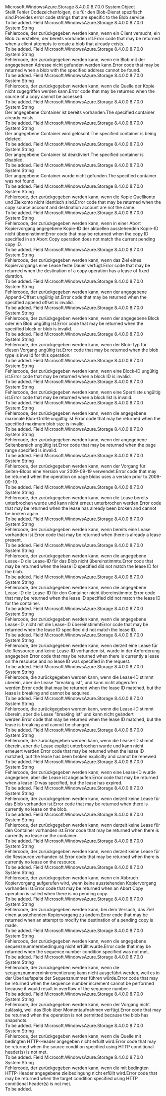 <Type Name="BlobErrorCodeStrings" FullName="Microsoft.WindowsAzure.Storage.Blob.Protocol.BlobErrorCodeStrings">
  <TypeSignature Language="C#" Value="public static class BlobErrorCodeStrings" />
  <TypeSignature Language="ILAsm" Value=".class public auto ansi abstract sealed beforefieldinit BlobErrorCodeStrings extends System.Object" />
  <TypeSignature Language="DocId" Value="T:Microsoft.WindowsAzure.Storage.Blob.Protocol.BlobErrorCodeStrings" />
  <TypeSignature Language="VB.NET" Value="Public Class BlobErrorCodeStrings" />
  <TypeSignature Language="F#" Value="type BlobErrorCodeStrings = class" />
  <AssemblyInfo>
    <AssemblyName>Microsoft.WindowsAzure.Storage</AssemblyName>
    <AssemblyVersion>8.4.0.0</AssemblyVersion>
    <AssemblyVersion>8.7.0.0</AssemblyVersion>
  </AssemblyInfo>
  <Base>
    <BaseTypeName>System.Object</BaseTypeName>
  </Base>
  <Interfaces />
  <Docs>
    <summary>
            <span data-ttu-id="778c6-101">Stellt Fehler Codezeichenfolgen, die für den Blob-Dienst spezifisch sind.</span><span class="sxs-lookup"><span data-stu-id="778c6-101">Provides error code strings that are specific to the Blob service.</span></span>
            </summary>
    <remarks>To be added.</remarks>
  </Docs>
  <Members>
    <Member MemberName="BlobAlreadyExists">
      <MemberSignature Language="C#" Value="public static readonly string BlobAlreadyExists;" />
      <MemberSignature Language="ILAsm" Value=".field public static initonly string BlobAlreadyExists" />
      <MemberSignature Language="DocId" Value="F:Microsoft.WindowsAzure.Storage.Blob.Protocol.BlobErrorCodeStrings.BlobAlreadyExists" />
      <MemberSignature Language="VB.NET" Value="Public Shared ReadOnly BlobAlreadyExists As String " />
      <MemberSignature Language="F#" Value=" staticval mutable BlobAlreadyExists : string" Usage="Microsoft.WindowsAzure.Storage.Blob.Protocol.BlobErrorCodeStrings.BlobAlreadyExists" />
      <MemberType>Field</MemberType>
      <AssemblyInfo>
        <AssemblyName>Microsoft.WindowsAzure.Storage</AssemblyName>
        <AssemblyVersion>8.4.0.0</AssemblyVersion>
        <AssemblyVersion>8.7.0.0</AssemblyVersion>
      </AssemblyInfo>
      <ReturnValue>
        <ReturnType>System.String</ReturnType>
      </ReturnValue>
      <Docs>
        <summary>
            <span data-ttu-id="778c6-102">Fehlercode, der zurückgegeben werden kann, wenn ein Client versucht, ein Blob zu erstellen, der bereits vorhanden ist.</span><span class="sxs-lookup"><span data-stu-id="778c6-102">Error code that may be returned when a client attempts to create a blob that already exists.</span></span>
            </summary>
        <remarks>To be added.</remarks>
      </Docs>
    </Member>
    <Member MemberName="BlobNotFound">
      <MemberSignature Language="C#" Value="public static readonly string BlobNotFound;" />
      <MemberSignature Language="ILAsm" Value=".field public static initonly string BlobNotFound" />
      <MemberSignature Language="DocId" Value="F:Microsoft.WindowsAzure.Storage.Blob.Protocol.BlobErrorCodeStrings.BlobNotFound" />
      <MemberSignature Language="VB.NET" Value="Public Shared ReadOnly BlobNotFound As String " />
      <MemberSignature Language="F#" Value=" staticval mutable BlobNotFound : string" Usage="Microsoft.WindowsAzure.Storage.Blob.Protocol.BlobErrorCodeStrings.BlobNotFound" />
      <MemberType>Field</MemberType>
      <AssemblyInfo>
        <AssemblyName>Microsoft.WindowsAzure.Storage</AssemblyName>
        <AssemblyVersion>8.4.0.0</AssemblyVersion>
        <AssemblyVersion>8.7.0.0</AssemblyVersion>
      </AssemblyInfo>
      <ReturnValue>
        <ReturnType>System.String</ReturnType>
      </ReturnValue>
      <Docs>
        <summary>
            <span data-ttu-id="778c6-103">Fehlercode, der zurückgegeben werden kann, wenn ein Blob mit der angegebenen Adresse nicht gefunden werden kann.</span><span class="sxs-lookup"><span data-stu-id="778c6-103">Error code that may be returned when a blob with the specified address cannot be found.</span></span>
            </summary>
        <remarks>To be added.</remarks>
      </Docs>
    </Member>
    <Member MemberName="CannotVerifyCopySource">
      <MemberSignature Language="C#" Value="public static readonly string CannotVerifyCopySource;" />
      <MemberSignature Language="ILAsm" Value=".field public static initonly string CannotVerifyCopySource" />
      <MemberSignature Language="DocId" Value="F:Microsoft.WindowsAzure.Storage.Blob.Protocol.BlobErrorCodeStrings.CannotVerifyCopySource" />
      <MemberSignature Language="VB.NET" Value="Public Shared ReadOnly CannotVerifyCopySource As String " />
      <MemberSignature Language="F#" Value=" staticval mutable CannotVerifyCopySource : string" Usage="Microsoft.WindowsAzure.Storage.Blob.Protocol.BlobErrorCodeStrings.CannotVerifyCopySource" />
      <MemberType>Field</MemberType>
      <AssemblyInfo>
        <AssemblyName>Microsoft.WindowsAzure.Storage</AssemblyName>
        <AssemblyVersion>8.4.0.0</AssemblyVersion>
        <AssemblyVersion>8.7.0.0</AssemblyVersion>
      </AssemblyInfo>
      <ReturnValue>
        <ReturnType>System.String</ReturnType>
      </ReturnValue>
      <Docs>
        <summary>
            <span data-ttu-id="778c6-104">Fehlercode, der zurückgegeben werden kann, wenn die Quelle der Kopie nicht zugegriffen werden kann.</span><span class="sxs-lookup"><span data-stu-id="778c6-104">Error code that may be returned when the source of a copy cannot be accessed.</span></span>
            </summary>
        <remarks>To be added.</remarks>
      </Docs>
    </Member>
    <Member MemberName="ContainerAlreadyExists">
      <MemberSignature Language="C#" Value="public static readonly string ContainerAlreadyExists;" />
      <MemberSignature Language="ILAsm" Value=".field public static initonly string ContainerAlreadyExists" />
      <MemberSignature Language="DocId" Value="F:Microsoft.WindowsAzure.Storage.Blob.Protocol.BlobErrorCodeStrings.ContainerAlreadyExists" />
      <MemberSignature Language="VB.NET" Value="Public Shared ReadOnly ContainerAlreadyExists As String " />
      <MemberSignature Language="F#" Value=" staticval mutable ContainerAlreadyExists : string" Usage="Microsoft.WindowsAzure.Storage.Blob.Protocol.BlobErrorCodeStrings.ContainerAlreadyExists" />
      <MemberType>Field</MemberType>
      <AssemblyInfo>
        <AssemblyName>Microsoft.WindowsAzure.Storage</AssemblyName>
        <AssemblyVersion>8.4.0.0</AssemblyVersion>
        <AssemblyVersion>8.7.0.0</AssemblyVersion>
      </AssemblyInfo>
      <ReturnValue>
        <ReturnType>System.String</ReturnType>
      </ReturnValue>
      <Docs>
        <summary>
            <span data-ttu-id="778c6-105">Der angegebene Container ist bereits vorhanden.</span><span class="sxs-lookup"><span data-stu-id="778c6-105">The specified container already exists.</span></span>
            </summary>
        <remarks>To be added.</remarks>
      </Docs>
    </Member>
    <Member MemberName="ContainerBeingDeleted">
      <MemberSignature Language="C#" Value="public static readonly string ContainerBeingDeleted;" />
      <MemberSignature Language="ILAsm" Value=".field public static initonly string ContainerBeingDeleted" />
      <MemberSignature Language="DocId" Value="F:Microsoft.WindowsAzure.Storage.Blob.Protocol.BlobErrorCodeStrings.ContainerBeingDeleted" />
      <MemberSignature Language="VB.NET" Value="Public Shared ReadOnly ContainerBeingDeleted As String " />
      <MemberSignature Language="F#" Value=" staticval mutable ContainerBeingDeleted : string" Usage="Microsoft.WindowsAzure.Storage.Blob.Protocol.BlobErrorCodeStrings.ContainerBeingDeleted" />
      <MemberType>Field</MemberType>
      <AssemblyInfo>
        <AssemblyName>Microsoft.WindowsAzure.Storage</AssemblyName>
        <AssemblyVersion>8.4.0.0</AssemblyVersion>
        <AssemblyVersion>8.7.0.0</AssemblyVersion>
      </AssemblyInfo>
      <ReturnValue>
        <ReturnType>System.String</ReturnType>
      </ReturnValue>
      <Docs>
        <summary>
            <span data-ttu-id="778c6-106">Der angegebene Container wird gelöscht.</span><span class="sxs-lookup"><span data-stu-id="778c6-106">The specified container is being deleted.</span></span>
            </summary>
        <remarks>To be added.</remarks>
      </Docs>
    </Member>
    <Member MemberName="ContainerDisabled">
      <MemberSignature Language="C#" Value="public static readonly string ContainerDisabled;" />
      <MemberSignature Language="ILAsm" Value=".field public static initonly string ContainerDisabled" />
      <MemberSignature Language="DocId" Value="F:Microsoft.WindowsAzure.Storage.Blob.Protocol.BlobErrorCodeStrings.ContainerDisabled" />
      <MemberSignature Language="VB.NET" Value="Public Shared ReadOnly ContainerDisabled As String " />
      <MemberSignature Language="F#" Value=" staticval mutable ContainerDisabled : string" Usage="Microsoft.WindowsAzure.Storage.Blob.Protocol.BlobErrorCodeStrings.ContainerDisabled" />
      <MemberType>Field</MemberType>
      <AssemblyInfo>
        <AssemblyName>Microsoft.WindowsAzure.Storage</AssemblyName>
        <AssemblyVersion>8.4.0.0</AssemblyVersion>
        <AssemblyVersion>8.7.0.0</AssemblyVersion>
      </AssemblyInfo>
      <ReturnValue>
        <ReturnType>System.String</ReturnType>
      </ReturnValue>
      <Docs>
        <summary>
            <span data-ttu-id="778c6-107">Der angegebene Container ist deaktiviert.</span><span class="sxs-lookup"><span data-stu-id="778c6-107">The specified container is disabled.</span></span>
            </summary>
        <remarks>To be added.</remarks>
      </Docs>
    </Member>
    <Member MemberName="ContainerNotFound">
      <MemberSignature Language="C#" Value="public static readonly string ContainerNotFound;" />
      <MemberSignature Language="ILAsm" Value=".field public static initonly string ContainerNotFound" />
      <MemberSignature Language="DocId" Value="F:Microsoft.WindowsAzure.Storage.Blob.Protocol.BlobErrorCodeStrings.ContainerNotFound" />
      <MemberSignature Language="VB.NET" Value="Public Shared ReadOnly ContainerNotFound As String " />
      <MemberSignature Language="F#" Value=" staticval mutable ContainerNotFound : string" Usage="Microsoft.WindowsAzure.Storage.Blob.Protocol.BlobErrorCodeStrings.ContainerNotFound" />
      <MemberType>Field</MemberType>
      <AssemblyInfo>
        <AssemblyName>Microsoft.WindowsAzure.Storage</AssemblyName>
        <AssemblyVersion>8.4.0.0</AssemblyVersion>
        <AssemblyVersion>8.7.0.0</AssemblyVersion>
      </AssemblyInfo>
      <ReturnValue>
        <ReturnType>System.String</ReturnType>
      </ReturnValue>
      <Docs>
        <summary>
            <span data-ttu-id="778c6-108">Der angegebene Container wurde nicht gefunden.</span><span class="sxs-lookup"><span data-stu-id="778c6-108">The specified container was not found.</span></span>
            </summary>
        <remarks>To be added.</remarks>
      </Docs>
    </Member>
    <Member MemberName="CopyAcrossAccountsNotSupported">
      <MemberSignature Language="C#" Value="public static readonly string CopyAcrossAccountsNotSupported;" />
      <MemberSignature Language="ILAsm" Value=".field public static initonly string CopyAcrossAccountsNotSupported" />
      <MemberSignature Language="DocId" Value="F:Microsoft.WindowsAzure.Storage.Blob.Protocol.BlobErrorCodeStrings.CopyAcrossAccountsNotSupported" />
      <MemberSignature Language="VB.NET" Value="Public Shared ReadOnly CopyAcrossAccountsNotSupported As String " />
      <MemberSignature Language="F#" Value=" staticval mutable CopyAcrossAccountsNotSupported : string" Usage="Microsoft.WindowsAzure.Storage.Blob.Protocol.BlobErrorCodeStrings.CopyAcrossAccountsNotSupported" />
      <MemberType>Field</MemberType>
      <AssemblyInfo>
        <AssemblyName>Microsoft.WindowsAzure.Storage</AssemblyName>
        <AssemblyVersion>8.4.0.0</AssemblyVersion>
        <AssemblyVersion>8.7.0.0</AssemblyVersion>
      </AssemblyInfo>
      <ReturnValue>
        <ReturnType>System.String</ReturnType>
      </ReturnValue>
      <Docs>
        <summary>
            <span data-ttu-id="778c6-109">Fehlercode, der zurückgegeben werden kann, wenn die Kopie Quellkonto und Zielkonto nicht identisch sind.</span><span class="sxs-lookup"><span data-stu-id="778c6-109">Error code that may be returned when the copy source account and destination account are not the same.</span></span>
            </summary>
        <remarks>To be added.</remarks>
      </Docs>
    </Member>
    <Member MemberName="CopyIdMismatch">
      <MemberSignature Language="C#" Value="public static readonly string CopyIdMismatch;" />
      <MemberSignature Language="ILAsm" Value=".field public static initonly string CopyIdMismatch" />
      <MemberSignature Language="DocId" Value="F:Microsoft.WindowsAzure.Storage.Blob.Protocol.BlobErrorCodeStrings.CopyIdMismatch" />
      <MemberSignature Language="VB.NET" Value="Public Shared ReadOnly CopyIdMismatch As String " />
      <MemberSignature Language="F#" Value=" staticval mutable CopyIdMismatch : string" Usage="Microsoft.WindowsAzure.Storage.Blob.Protocol.BlobErrorCodeStrings.CopyIdMismatch" />
      <MemberType>Field</MemberType>
      <AssemblyInfo>
        <AssemblyName>Microsoft.WindowsAzure.Storage</AssemblyName>
        <AssemblyVersion>8.4.0.0</AssemblyVersion>
        <AssemblyVersion>8.7.0.0</AssemblyVersion>
      </AssemblyInfo>
      <ReturnValue>
        <ReturnType>System.String</ReturnType>
      </ReturnValue>
      <Docs>
        <summary>
            <span data-ttu-id="778c6-110">Fehlercode, der zurückgegeben werden kann, wenn in einer Abort Kopiervorgang angegebene Kopie-ID der aktuellen ausstehenden Kopie-ID nicht übereinstimmt</span><span class="sxs-lookup"><span data-stu-id="778c6-110">Error code that may be returned when the copy ID specified in an Abort Copy operation does not match the current pending copy ID.</span></span>
            </summary>
        <remarks>To be added.</remarks>
      </Docs>
    </Member>
    <Member MemberName="InfiniteLeaseDurationRequired">
      <MemberSignature Language="C#" Value="public static readonly string InfiniteLeaseDurationRequired;" />
      <MemberSignature Language="ILAsm" Value=".field public static initonly string InfiniteLeaseDurationRequired" />
      <MemberSignature Language="DocId" Value="F:Microsoft.WindowsAzure.Storage.Blob.Protocol.BlobErrorCodeStrings.InfiniteLeaseDurationRequired" />
      <MemberSignature Language="VB.NET" Value="Public Shared ReadOnly InfiniteLeaseDurationRequired As String " />
      <MemberSignature Language="F#" Value=" staticval mutable InfiniteLeaseDurationRequired : string" Usage="Microsoft.WindowsAzure.Storage.Blob.Protocol.BlobErrorCodeStrings.InfiniteLeaseDurationRequired" />
      <MemberType>Field</MemberType>
      <AssemblyInfo>
        <AssemblyName>Microsoft.WindowsAzure.Storage</AssemblyName>
        <AssemblyVersion>8.4.0.0</AssemblyVersion>
        <AssemblyVersion>8.7.0.0</AssemblyVersion>
      </AssemblyInfo>
      <ReturnValue>
        <ReturnType>System.String</ReturnType>
      </ReturnValue>
      <Docs>
        <summary>
            <span data-ttu-id="778c6-111">Fehlercode, der zurückgegeben werden kann, wenn das Ziel eines Kopiervorgangs eine Lease feste Dauer verfügt.</span><span class="sxs-lookup"><span data-stu-id="778c6-111">Error code that may be returned when the destination of a copy operation has a lease of fixed duration.</span></span>
            </summary>
        <remarks>To be added.</remarks>
      </Docs>
    </Member>
    <Member MemberName="InvalidAppendCondition">
      <MemberSignature Language="C#" Value="public static readonly string InvalidAppendCondition;" />
      <MemberSignature Language="ILAsm" Value=".field public static initonly string InvalidAppendCondition" />
      <MemberSignature Language="DocId" Value="F:Microsoft.WindowsAzure.Storage.Blob.Protocol.BlobErrorCodeStrings.InvalidAppendCondition" />
      <MemberSignature Language="VB.NET" Value="Public Shared ReadOnly InvalidAppendCondition As String " />
      <MemberSignature Language="F#" Value=" staticval mutable InvalidAppendCondition : string" Usage="Microsoft.WindowsAzure.Storage.Blob.Protocol.BlobErrorCodeStrings.InvalidAppendCondition" />
      <MemberType>Field</MemberType>
      <AssemblyInfo>
        <AssemblyName>Microsoft.WindowsAzure.Storage</AssemblyName>
        <AssemblyVersion>8.4.0.0</AssemblyVersion>
        <AssemblyVersion>8.7.0.0</AssemblyVersion>
      </AssemblyInfo>
      <ReturnValue>
        <ReturnType>System.String</ReturnType>
      </ReturnValue>
      <Docs>
        <summary>
            <span data-ttu-id="778c6-112">Fehlercode, der zurückgegeben werden kann, wenn der angegebene Append-Offset ungültig ist.</span><span class="sxs-lookup"><span data-stu-id="778c6-112">Error code that may be returned when the specified append offset is invalid.</span></span>
            </summary>
        <remarks>To be added.</remarks>
      </Docs>
    </Member>
    <Member MemberName="InvalidBlobOrBlock">
      <MemberSignature Language="C#" Value="public static readonly string InvalidBlobOrBlock;" />
      <MemberSignature Language="ILAsm" Value=".field public static initonly string InvalidBlobOrBlock" />
      <MemberSignature Language="DocId" Value="F:Microsoft.WindowsAzure.Storage.Blob.Protocol.BlobErrorCodeStrings.InvalidBlobOrBlock" />
      <MemberSignature Language="VB.NET" Value="Public Shared ReadOnly InvalidBlobOrBlock As String " />
      <MemberSignature Language="F#" Value=" staticval mutable InvalidBlobOrBlock : string" Usage="Microsoft.WindowsAzure.Storage.Blob.Protocol.BlobErrorCodeStrings.InvalidBlobOrBlock" />
      <MemberType>Field</MemberType>
      <AssemblyInfo>
        <AssemblyName>Microsoft.WindowsAzure.Storage</AssemblyName>
        <AssemblyVersion>8.4.0.0</AssemblyVersion>
        <AssemblyVersion>8.7.0.0</AssemblyVersion>
      </AssemblyInfo>
      <ReturnValue>
        <ReturnType>System.String</ReturnType>
      </ReturnValue>
      <Docs>
        <summary>
            <span data-ttu-id="778c6-113">Fehlercode, der zurückgegeben werden kann, wenn der angegebene Block oder ein Blob ungültig ist.</span><span class="sxs-lookup"><span data-stu-id="778c6-113">Error code that may be returned when the specified block or blob is invalid.</span></span>
            </summary>
        <remarks>To be added.</remarks>
      </Docs>
    </Member>
    <Member MemberName="InvalidBlobType">
      <MemberSignature Language="C#" Value="public static readonly string InvalidBlobType;" />
      <MemberSignature Language="ILAsm" Value=".field public static initonly string InvalidBlobType" />
      <MemberSignature Language="DocId" Value="F:Microsoft.WindowsAzure.Storage.Blob.Protocol.BlobErrorCodeStrings.InvalidBlobType" />
      <MemberSignature Language="VB.NET" Value="Public Shared ReadOnly InvalidBlobType As String " />
      <MemberSignature Language="F#" Value=" staticval mutable InvalidBlobType : string" Usage="Microsoft.WindowsAzure.Storage.Blob.Protocol.BlobErrorCodeStrings.InvalidBlobType" />
      <MemberType>Field</MemberType>
      <AssemblyInfo>
        <AssemblyName>Microsoft.WindowsAzure.Storage</AssemblyName>
        <AssemblyVersion>8.4.0.0</AssemblyVersion>
        <AssemblyVersion>8.7.0.0</AssemblyVersion>
      </AssemblyInfo>
      <ReturnValue>
        <ReturnType>System.String</ReturnType>
      </ReturnValue>
      <Docs>
        <summary>
            <span data-ttu-id="778c6-114">Fehlercode, der zurückgegeben werden kann, wenn der Blob-Typ für diesen Vorgang ungültig ist.</span><span class="sxs-lookup"><span data-stu-id="778c6-114">Error code that may be returned when the blob type is invalid for this operation.</span></span>
            </summary>
        <remarks>To be added.</remarks>
      </Docs>
    </Member>
    <Member MemberName="InvalidBlockId">
      <MemberSignature Language="C#" Value="public static readonly string InvalidBlockId;" />
      <MemberSignature Language="ILAsm" Value=".field public static initonly string InvalidBlockId" />
      <MemberSignature Language="DocId" Value="F:Microsoft.WindowsAzure.Storage.Blob.Protocol.BlobErrorCodeStrings.InvalidBlockId" />
      <MemberSignature Language="VB.NET" Value="Public Shared ReadOnly InvalidBlockId As String " />
      <MemberSignature Language="F#" Value=" staticval mutable InvalidBlockId : string" Usage="Microsoft.WindowsAzure.Storage.Blob.Protocol.BlobErrorCodeStrings.InvalidBlockId" />
      <MemberType>Field</MemberType>
      <AssemblyInfo>
        <AssemblyName>Microsoft.WindowsAzure.Storage</AssemblyName>
        <AssemblyVersion>8.4.0.0</AssemblyVersion>
        <AssemblyVersion>8.7.0.0</AssemblyVersion>
      </AssemblyInfo>
      <ReturnValue>
        <ReturnType>System.String</ReturnType>
      </ReturnValue>
      <Docs>
        <summary>
            <span data-ttu-id="778c6-115">Fehlercode, der zurückgegeben werden kann, wenn eine Block-ID ungültig ist.</span><span class="sxs-lookup"><span data-stu-id="778c6-115">Error code that may be returned when a block ID is invalid.</span></span>
            </summary>
        <remarks>To be added.</remarks>
      </Docs>
    </Member>
    <Member MemberName="InvalidBlockList">
      <MemberSignature Language="C#" Value="public static readonly string InvalidBlockList;" />
      <MemberSignature Language="ILAsm" Value=".field public static initonly string InvalidBlockList" />
      <MemberSignature Language="DocId" Value="F:Microsoft.WindowsAzure.Storage.Blob.Protocol.BlobErrorCodeStrings.InvalidBlockList" />
      <MemberSignature Language="VB.NET" Value="Public Shared ReadOnly InvalidBlockList As String " />
      <MemberSignature Language="F#" Value=" staticval mutable InvalidBlockList : string" Usage="Microsoft.WindowsAzure.Storage.Blob.Protocol.BlobErrorCodeStrings.InvalidBlockList" />
      <MemberType>Field</MemberType>
      <AssemblyInfo>
        <AssemblyName>Microsoft.WindowsAzure.Storage</AssemblyName>
        <AssemblyVersion>8.4.0.0</AssemblyVersion>
        <AssemblyVersion>8.7.0.0</AssemblyVersion>
      </AssemblyInfo>
      <ReturnValue>
        <ReturnType>System.String</ReturnType>
      </ReturnValue>
      <Docs>
        <summary>
            <span data-ttu-id="778c6-116">Fehlercode, der zurückgegeben werden kann, wenn eine Sperrliste ungültig ist.</span><span class="sxs-lookup"><span data-stu-id="778c6-116">Error code that may be returned when a block list is invalid.</span></span>
            </summary>
        <remarks>To be added.</remarks>
      </Docs>
    </Member>
    <Member MemberName="InvalidMaxBlobSizeCondition">
      <MemberSignature Language="C#" Value="public static readonly string InvalidMaxBlobSizeCondition;" />
      <MemberSignature Language="ILAsm" Value=".field public static initonly string InvalidMaxBlobSizeCondition" />
      <MemberSignature Language="DocId" Value="F:Microsoft.WindowsAzure.Storage.Blob.Protocol.BlobErrorCodeStrings.InvalidMaxBlobSizeCondition" />
      <MemberSignature Language="VB.NET" Value="Public Shared ReadOnly InvalidMaxBlobSizeCondition As String " />
      <MemberSignature Language="F#" Value=" staticval mutable InvalidMaxBlobSizeCondition : string" Usage="Microsoft.WindowsAzure.Storage.Blob.Protocol.BlobErrorCodeStrings.InvalidMaxBlobSizeCondition" />
      <MemberType>Field</MemberType>
      <AssemblyInfo>
        <AssemblyName>Microsoft.WindowsAzure.Storage</AssemblyName>
        <AssemblyVersion>8.4.0.0</AssemblyVersion>
        <AssemblyVersion>8.7.0.0</AssemblyVersion>
      </AssemblyInfo>
      <ReturnValue>
        <ReturnType>System.String</ReturnType>
      </ReturnValue>
      <Docs>
        <summary>
            <span data-ttu-id="778c6-117">Fehlercode, der zurückgegeben werden kann, wenn die angegebene maximale Blob-Größe ungültig ist.</span><span class="sxs-lookup"><span data-stu-id="778c6-117">Error code that may be returned when the specified maximum blob size is invalid.</span></span>
            </summary>
        <remarks>To be added.</remarks>
      </Docs>
    </Member>
    <Member MemberName="InvalidPageRange">
      <MemberSignature Language="C#" Value="public static readonly string InvalidPageRange;" />
      <MemberSignature Language="ILAsm" Value=".field public static initonly string InvalidPageRange" />
      <MemberSignature Language="DocId" Value="F:Microsoft.WindowsAzure.Storage.Blob.Protocol.BlobErrorCodeStrings.InvalidPageRange" />
      <MemberSignature Language="VB.NET" Value="Public Shared ReadOnly InvalidPageRange As String " />
      <MemberSignature Language="F#" Value=" staticval mutable InvalidPageRange : string" Usage="Microsoft.WindowsAzure.Storage.Blob.Protocol.BlobErrorCodeStrings.InvalidPageRange" />
      <MemberType>Field</MemberType>
      <AssemblyInfo>
        <AssemblyName>Microsoft.WindowsAzure.Storage</AssemblyName>
        <AssemblyVersion>8.4.0.0</AssemblyVersion>
        <AssemblyVersion>8.7.0.0</AssemblyVersion>
      </AssemblyInfo>
      <ReturnValue>
        <ReturnType>System.String</ReturnType>
      </ReturnValue>
      <Docs>
        <summary>
            <span data-ttu-id="778c6-118">Fehlercode, der zurückgegeben werden kann, wenn der angegebene Seitenbereich ungültig ist.</span><span class="sxs-lookup"><span data-stu-id="778c6-118">Error code that may be returned when the page range specified is invalid.</span></span>
            </summary>
        <remarks>To be added.</remarks>
      </Docs>
    </Member>
    <Member MemberName="InvalidVersionForPageBlobOperation">
      <MemberSignature Language="C#" Value="public static readonly string InvalidVersionForPageBlobOperation;" />
      <MemberSignature Language="ILAsm" Value=".field public static initonly string InvalidVersionForPageBlobOperation" />
      <MemberSignature Language="DocId" Value="F:Microsoft.WindowsAzure.Storage.Blob.Protocol.BlobErrorCodeStrings.InvalidVersionForPageBlobOperation" />
      <MemberSignature Language="VB.NET" Value="Public Shared ReadOnly InvalidVersionForPageBlobOperation As String " />
      <MemberSignature Language="F#" Value=" staticval mutable InvalidVersionForPageBlobOperation : string" Usage="Microsoft.WindowsAzure.Storage.Blob.Protocol.BlobErrorCodeStrings.InvalidVersionForPageBlobOperation" />
      <MemberType>Field</MemberType>
      <AssemblyInfo>
        <AssemblyName>Microsoft.WindowsAzure.Storage</AssemblyName>
        <AssemblyVersion>8.4.0.0</AssemblyVersion>
        <AssemblyVersion>8.7.0.0</AssemblyVersion>
      </AssemblyInfo>
      <ReturnValue>
        <ReturnType>System.String</ReturnType>
      </ReturnValue>
      <Docs>
        <summary>
            <span data-ttu-id="778c6-119">Fehlercode, der zurückgegeben werden kann, wenn der Vorgang für Seiten-Blobs eine Version vor 2009-09-19 verwendet.</span><span class="sxs-lookup"><span data-stu-id="778c6-119">Error code that may be returned when the operation on page blobs uses a version prior to 2009-09-19.</span></span>
            </summary>
        <remarks>To be added.</remarks>
      </Docs>
    </Member>
    <Member MemberName="LeaseAlreadyBroken">
      <MemberSignature Language="C#" Value="public static readonly string LeaseAlreadyBroken;" />
      <MemberSignature Language="ILAsm" Value=".field public static initonly string LeaseAlreadyBroken" />
      <MemberSignature Language="DocId" Value="F:Microsoft.WindowsAzure.Storage.Blob.Protocol.BlobErrorCodeStrings.LeaseAlreadyBroken" />
      <MemberSignature Language="VB.NET" Value="Public Shared ReadOnly LeaseAlreadyBroken As String " />
      <MemberSignature Language="F#" Value=" staticval mutable LeaseAlreadyBroken : string" Usage="Microsoft.WindowsAzure.Storage.Blob.Protocol.BlobErrorCodeStrings.LeaseAlreadyBroken" />
      <MemberType>Field</MemberType>
      <AssemblyInfo>
        <AssemblyName>Microsoft.WindowsAzure.Storage</AssemblyName>
        <AssemblyVersion>8.4.0.0</AssemblyVersion>
        <AssemblyVersion>8.7.0.0</AssemblyVersion>
      </AssemblyInfo>
      <ReturnValue>
        <ReturnType>System.String</ReturnType>
      </ReturnValue>
      <Docs>
        <summary>
            <span data-ttu-id="778c6-120">Fehlercode, der zurückgegeben werden kann, wenn die Lease bereits unterbrochen wurde und kann nicht erneut unterbrochen werden.</span><span class="sxs-lookup"><span data-stu-id="778c6-120">Error code that may be returned when the lease has already been broken and cannot be broken again.</span></span>
            </summary>
        <remarks>To be added.</remarks>
      </Docs>
    </Member>
    <Member MemberName="LeaseAlreadyPresent">
      <MemberSignature Language="C#" Value="public static readonly string LeaseAlreadyPresent;" />
      <MemberSignature Language="ILAsm" Value=".field public static initonly string LeaseAlreadyPresent" />
      <MemberSignature Language="DocId" Value="F:Microsoft.WindowsAzure.Storage.Blob.Protocol.BlobErrorCodeStrings.LeaseAlreadyPresent" />
      <MemberSignature Language="VB.NET" Value="Public Shared ReadOnly LeaseAlreadyPresent As String " />
      <MemberSignature Language="F#" Value=" staticval mutable LeaseAlreadyPresent : string" Usage="Microsoft.WindowsAzure.Storage.Blob.Protocol.BlobErrorCodeStrings.LeaseAlreadyPresent" />
      <MemberType>Field</MemberType>
      <AssemblyInfo>
        <AssemblyName>Microsoft.WindowsAzure.Storage</AssemblyName>
        <AssemblyVersion>8.4.0.0</AssemblyVersion>
        <AssemblyVersion>8.7.0.0</AssemblyVersion>
      </AssemblyInfo>
      <ReturnValue>
        <ReturnType>System.String</ReturnType>
      </ReturnValue>
      <Docs>
        <summary>
            <span data-ttu-id="778c6-121">Fehlercode, der zurückgegeben werden kann, wenn bereits eine Lease vorhanden ist.</span><span class="sxs-lookup"><span data-stu-id="778c6-121">Error code that may be returned when there is already a lease present.</span></span>
            </summary>
        <remarks>To be added.</remarks>
      </Docs>
    </Member>
    <Member MemberName="LeaseIdMismatchWithBlobOperation">
      <MemberSignature Language="C#" Value="public static readonly string LeaseIdMismatchWithBlobOperation;" />
      <MemberSignature Language="ILAsm" Value=".field public static initonly string LeaseIdMismatchWithBlobOperation" />
      <MemberSignature Language="DocId" Value="F:Microsoft.WindowsAzure.Storage.Blob.Protocol.BlobErrorCodeStrings.LeaseIdMismatchWithBlobOperation" />
      <MemberSignature Language="VB.NET" Value="Public Shared ReadOnly LeaseIdMismatchWithBlobOperation As String " />
      <MemberSignature Language="F#" Value=" staticval mutable LeaseIdMismatchWithBlobOperation : string" Usage="Microsoft.WindowsAzure.Storage.Blob.Protocol.BlobErrorCodeStrings.LeaseIdMismatchWithBlobOperation" />
      <MemberType>Field</MemberType>
      <AssemblyInfo>
        <AssemblyName>Microsoft.WindowsAzure.Storage</AssemblyName>
        <AssemblyVersion>8.4.0.0</AssemblyVersion>
        <AssemblyVersion>8.7.0.0</AssemblyVersion>
      </AssemblyInfo>
      <ReturnValue>
        <ReturnType>System.String</ReturnType>
      </ReturnValue>
      <Docs>
        <summary>
            <span data-ttu-id="778c6-122">Fehlercode, der zurückgegeben werden kann, wenn die angegebene Lease-ID die Lease-ID für das Blob nicht übereinstimmte.</span><span class="sxs-lookup"><span data-stu-id="778c6-122">Error code that may be returned when the lease ID specified did not match the lease ID for the blob.</span></span>
            </summary>
        <remarks>To be added.</remarks>
      </Docs>
    </Member>
    <Member MemberName="LeaseIdMismatchWithContainerOperation">
      <MemberSignature Language="C#" Value="public static readonly string LeaseIdMismatchWithContainerOperation;" />
      <MemberSignature Language="ILAsm" Value=".field public static initonly string LeaseIdMismatchWithContainerOperation" />
      <MemberSignature Language="DocId" Value="F:Microsoft.WindowsAzure.Storage.Blob.Protocol.BlobErrorCodeStrings.LeaseIdMismatchWithContainerOperation" />
      <MemberSignature Language="VB.NET" Value="Public Shared ReadOnly LeaseIdMismatchWithContainerOperation As String " />
      <MemberSignature Language="F#" Value=" staticval mutable LeaseIdMismatchWithContainerOperation : string" Usage="Microsoft.WindowsAzure.Storage.Blob.Protocol.BlobErrorCodeStrings.LeaseIdMismatchWithContainerOperation" />
      <MemberType>Field</MemberType>
      <AssemblyInfo>
        <AssemblyName>Microsoft.WindowsAzure.Storage</AssemblyName>
        <AssemblyVersion>8.4.0.0</AssemblyVersion>
        <AssemblyVersion>8.7.0.0</AssemblyVersion>
      </AssemblyInfo>
      <ReturnValue>
        <ReturnType>System.String</ReturnType>
      </ReturnValue>
      <Docs>
        <summary>
            <span data-ttu-id="778c6-123">Fehlercode, der zurückgegeben werden kann, wenn die angegebene Lease-ID die Lease-ID für den Container nicht übereinstimmte.</span><span class="sxs-lookup"><span data-stu-id="778c6-123">Error code that may be returned when the lease ID specified did not match the lease ID for the container.</span></span>
            </summary>
        <remarks>To be added.</remarks>
      </Docs>
    </Member>
    <Member MemberName="LeaseIdMismatchWithLeaseOperation">
      <MemberSignature Language="C#" Value="public static readonly string LeaseIdMismatchWithLeaseOperation;" />
      <MemberSignature Language="ILAsm" Value=".field public static initonly string LeaseIdMismatchWithLeaseOperation" />
      <MemberSignature Language="DocId" Value="F:Microsoft.WindowsAzure.Storage.Blob.Protocol.BlobErrorCodeStrings.LeaseIdMismatchWithLeaseOperation" />
      <MemberSignature Language="VB.NET" Value="Public Shared ReadOnly LeaseIdMismatchWithLeaseOperation As String " />
      <MemberSignature Language="F#" Value=" staticval mutable LeaseIdMismatchWithLeaseOperation : string" Usage="Microsoft.WindowsAzure.Storage.Blob.Protocol.BlobErrorCodeStrings.LeaseIdMismatchWithLeaseOperation" />
      <MemberType>Field</MemberType>
      <AssemblyInfo>
        <AssemblyName>Microsoft.WindowsAzure.Storage</AssemblyName>
        <AssemblyVersion>8.4.0.0</AssemblyVersion>
        <AssemblyVersion>8.7.0.0</AssemblyVersion>
      </AssemblyInfo>
      <ReturnValue>
        <ReturnType>System.String</ReturnType>
      </ReturnValue>
      <Docs>
        <summary>
            <span data-ttu-id="778c6-124">Fehlercode, der zurückgegeben werden kann, wenn die angegebene Lease-ID, nicht mit die Lease-ID übereinstimmt</span><span class="sxs-lookup"><span data-stu-id="778c6-124">Error code that may be returned when the lease ID specified did not match the lease ID.</span></span>
            </summary>
        <remarks>To be added.</remarks>
      </Docs>
    </Member>
    <Member MemberName="LeaseIdMissing">
      <MemberSignature Language="C#" Value="public static readonly string LeaseIdMissing;" />
      <MemberSignature Language="ILAsm" Value=".field public static initonly string LeaseIdMissing" />
      <MemberSignature Language="DocId" Value="F:Microsoft.WindowsAzure.Storage.Blob.Protocol.BlobErrorCodeStrings.LeaseIdMissing" />
      <MemberSignature Language="VB.NET" Value="Public Shared ReadOnly LeaseIdMissing As String " />
      <MemberSignature Language="F#" Value=" staticval mutable LeaseIdMissing : string" Usage="Microsoft.WindowsAzure.Storage.Blob.Protocol.BlobErrorCodeStrings.LeaseIdMissing" />
      <MemberType>Field</MemberType>
      <AssemblyInfo>
        <AssemblyName>Microsoft.WindowsAzure.Storage</AssemblyName>
        <AssemblyVersion>8.4.0.0</AssemblyVersion>
        <AssemblyVersion>8.7.0.0</AssemblyVersion>
      </AssemblyInfo>
      <ReturnValue>
        <ReturnType>System.String</ReturnType>
      </ReturnValue>
      <Docs>
        <summary>
            <span data-ttu-id="778c6-125">Fehlercode, der zurückgegeben werden kann, wenn derzeit eine Lease für die Ressource und keine Lease-ID vorhanden ist, wurde in der Anforderung angegeben.</span><span class="sxs-lookup"><span data-stu-id="778c6-125">Error code that may be returned when there is currently a lease on the resource and no lease ID was specified in the request.</span></span>
            </summary>
        <remarks>To be added.</remarks>
      </Docs>
    </Member>
    <Member MemberName="LeaseIsBreakingAndCannotBeAcquired">
      <MemberSignature Language="C#" Value="public static readonly string LeaseIsBreakingAndCannotBeAcquired;" />
      <MemberSignature Language="ILAsm" Value=".field public static initonly string LeaseIsBreakingAndCannotBeAcquired" />
      <MemberSignature Language="DocId" Value="F:Microsoft.WindowsAzure.Storage.Blob.Protocol.BlobErrorCodeStrings.LeaseIsBreakingAndCannotBeAcquired" />
      <MemberSignature Language="VB.NET" Value="Public Shared ReadOnly LeaseIsBreakingAndCannotBeAcquired As String " />
      <MemberSignature Language="F#" Value=" staticval mutable LeaseIsBreakingAndCannotBeAcquired : string" Usage="Microsoft.WindowsAzure.Storage.Blob.Protocol.BlobErrorCodeStrings.LeaseIsBreakingAndCannotBeAcquired" />
      <MemberType>Field</MemberType>
      <AssemblyInfo>
        <AssemblyName>Microsoft.WindowsAzure.Storage</AssemblyName>
        <AssemblyVersion>8.4.0.0</AssemblyVersion>
        <AssemblyVersion>8.7.0.0</AssemblyVersion>
      </AssemblyInfo>
      <ReturnValue>
        <ReturnType>System.String</ReturnType>
      </ReturnValue>
      <Docs>
        <summary>
            <span data-ttu-id="778c6-126">Fehlercode, die zurückgegeben werden kann, wenn die Lease-ID stimmt überein, aber die Lease "breaking ist", und kann nicht abgerufen werden.</span><span class="sxs-lookup"><span data-stu-id="778c6-126">Error code that may be returned when the lease ID matched, but the lease is breaking and cannot be acquired.</span></span>
            </summary>
        <remarks>To be added.</remarks>
      </Docs>
    </Member>
    <Member MemberName="LeaseIsBreakingAndCannotBeChanged">
      <MemberSignature Language="C#" Value="public static readonly string LeaseIsBreakingAndCannotBeChanged;" />
      <MemberSignature Language="ILAsm" Value=".field public static initonly string LeaseIsBreakingAndCannotBeChanged" />
      <MemberSignature Language="DocId" Value="F:Microsoft.WindowsAzure.Storage.Blob.Protocol.BlobErrorCodeStrings.LeaseIsBreakingAndCannotBeChanged" />
      <MemberSignature Language="VB.NET" Value="Public Shared ReadOnly LeaseIsBreakingAndCannotBeChanged As String " />
      <MemberSignature Language="F#" Value=" staticval mutable LeaseIsBreakingAndCannotBeChanged : string" Usage="Microsoft.WindowsAzure.Storage.Blob.Protocol.BlobErrorCodeStrings.LeaseIsBreakingAndCannotBeChanged" />
      <MemberType>Field</MemberType>
      <AssemblyInfo>
        <AssemblyName>Microsoft.WindowsAzure.Storage</AssemblyName>
        <AssemblyVersion>8.4.0.0</AssemblyVersion>
        <AssemblyVersion>8.7.0.0</AssemblyVersion>
      </AssemblyInfo>
      <ReturnValue>
        <ReturnType>System.String</ReturnType>
      </ReturnValue>
      <Docs>
        <summary>
            <span data-ttu-id="778c6-127">Fehlercode, die zurückgegeben werden kann, wenn die Lease-ID stimmt überein, aber die Lease "breaking ist" und kann nicht geändert werden.</span><span class="sxs-lookup"><span data-stu-id="778c6-127">Error code that may be returned when the lease ID matched, but the lease is breaking and cannot be changed.</span></span>
            </summary>
        <remarks>To be added.</remarks>
      </Docs>
    </Member>
    <Member MemberName="LeaseIsBrokenAndCannotBeRenewed">
      <MemberSignature Language="C#" Value="public static readonly string LeaseIsBrokenAndCannotBeRenewed;" />
      <MemberSignature Language="ILAsm" Value=".field public static initonly string LeaseIsBrokenAndCannotBeRenewed" />
      <MemberSignature Language="DocId" Value="F:Microsoft.WindowsAzure.Storage.Blob.Protocol.BlobErrorCodeStrings.LeaseIsBrokenAndCannotBeRenewed" />
      <MemberSignature Language="VB.NET" Value="Public Shared ReadOnly LeaseIsBrokenAndCannotBeRenewed As String " />
      <MemberSignature Language="F#" Value=" staticval mutable LeaseIsBrokenAndCannotBeRenewed : string" Usage="Microsoft.WindowsAzure.Storage.Blob.Protocol.BlobErrorCodeStrings.LeaseIsBrokenAndCannotBeRenewed" />
      <MemberType>Field</MemberType>
      <AssemblyInfo>
        <AssemblyName>Microsoft.WindowsAzure.Storage</AssemblyName>
        <AssemblyVersion>8.4.0.0</AssemblyVersion>
        <AssemblyVersion>8.7.0.0</AssemblyVersion>
      </AssemblyInfo>
      <ReturnValue>
        <ReturnType>System.String</ReturnType>
      </ReturnValue>
      <Docs>
        <summary>
            <span data-ttu-id="778c6-128">Fehlercode, die zurückgegeben werden kann, wenn die Lease-ID stimmt überein, aber die Lease explizit unterbrochen wurde und kann nicht erneuert werden.</span><span class="sxs-lookup"><span data-stu-id="778c6-128">Error code that may be returned when the lease ID matched, but the lease has been broken explicitly and cannot be renewed.</span></span>
            </summary>
        <remarks>To be added.</remarks>
      </Docs>
    </Member>
    <Member MemberName="LeaseLost">
      <MemberSignature Language="C#" Value="public static readonly string LeaseLost;" />
      <MemberSignature Language="ILAsm" Value=".field public static initonly string LeaseLost" />
      <MemberSignature Language="DocId" Value="F:Microsoft.WindowsAzure.Storage.Blob.Protocol.BlobErrorCodeStrings.LeaseLost" />
      <MemberSignature Language="VB.NET" Value="Public Shared ReadOnly LeaseLost As String " />
      <MemberSignature Language="F#" Value=" staticval mutable LeaseLost : string" Usage="Microsoft.WindowsAzure.Storage.Blob.Protocol.BlobErrorCodeStrings.LeaseLost" />
      <MemberType>Field</MemberType>
      <AssemblyInfo>
        <AssemblyName>Microsoft.WindowsAzure.Storage</AssemblyName>
        <AssemblyVersion>8.4.0.0</AssemblyVersion>
        <AssemblyVersion>8.7.0.0</AssemblyVersion>
      </AssemblyInfo>
      <ReturnValue>
        <ReturnType>System.String</ReturnType>
      </ReturnValue>
      <Docs>
        <summary>
            <span data-ttu-id="778c6-129">Fehlercode, der zurückgegeben werden kann, wenn eine Lease-ID wurde angegeben, aber die Lease ist abgelaufen.</span><span class="sxs-lookup"><span data-stu-id="778c6-129">Error code that may be returned when a lease ID was specified, but the lease has expired.</span></span>
            </summary>
        <remarks>To be added.</remarks>
      </Docs>
    </Member>
    <Member MemberName="LeaseNotPresentWithBlobOperation">
      <MemberSignature Language="C#" Value="public static readonly string LeaseNotPresentWithBlobOperation;" />
      <MemberSignature Language="ILAsm" Value=".field public static initonly string LeaseNotPresentWithBlobOperation" />
      <MemberSignature Language="DocId" Value="F:Microsoft.WindowsAzure.Storage.Blob.Protocol.BlobErrorCodeStrings.LeaseNotPresentWithBlobOperation" />
      <MemberSignature Language="VB.NET" Value="Public Shared ReadOnly LeaseNotPresentWithBlobOperation As String " />
      <MemberSignature Language="F#" Value=" staticval mutable LeaseNotPresentWithBlobOperation : string" Usage="Microsoft.WindowsAzure.Storage.Blob.Protocol.BlobErrorCodeStrings.LeaseNotPresentWithBlobOperation" />
      <MemberType>Field</MemberType>
      <AssemblyInfo>
        <AssemblyName>Microsoft.WindowsAzure.Storage</AssemblyName>
        <AssemblyVersion>8.4.0.0</AssemblyVersion>
        <AssemblyVersion>8.7.0.0</AssemblyVersion>
      </AssemblyInfo>
      <ReturnValue>
        <ReturnType>System.String</ReturnType>
      </ReturnValue>
      <Docs>
        <summary>
            <span data-ttu-id="778c6-130">Fehlercode, der zurückgegeben werden kann, wenn derzeit keine Lease für das Blob vorhanden ist.</span><span class="sxs-lookup"><span data-stu-id="778c6-130">Error code that may be returned when there is currently no lease on the blob.</span></span>
            </summary>
        <remarks>To be added.</remarks>
      </Docs>
    </Member>
    <Member MemberName="LeaseNotPresentWithContainerOperation">
      <MemberSignature Language="C#" Value="public static readonly string LeaseNotPresentWithContainerOperation;" />
      <MemberSignature Language="ILAsm" Value=".field public static initonly string LeaseNotPresentWithContainerOperation" />
      <MemberSignature Language="DocId" Value="F:Microsoft.WindowsAzure.Storage.Blob.Protocol.BlobErrorCodeStrings.LeaseNotPresentWithContainerOperation" />
      <MemberSignature Language="VB.NET" Value="Public Shared ReadOnly LeaseNotPresentWithContainerOperation As String " />
      <MemberSignature Language="F#" Value=" staticval mutable LeaseNotPresentWithContainerOperation : string" Usage="Microsoft.WindowsAzure.Storage.Blob.Protocol.BlobErrorCodeStrings.LeaseNotPresentWithContainerOperation" />
      <MemberType>Field</MemberType>
      <AssemblyInfo>
        <AssemblyName>Microsoft.WindowsAzure.Storage</AssemblyName>
        <AssemblyVersion>8.4.0.0</AssemblyVersion>
        <AssemblyVersion>8.7.0.0</AssemblyVersion>
      </AssemblyInfo>
      <ReturnValue>
        <ReturnType>System.String</ReturnType>
      </ReturnValue>
      <Docs>
        <summary>
            <span data-ttu-id="778c6-131">Fehlercode, der zurückgegeben werden kann, wenn derzeit keine Lease für den Container vorhanden ist.</span><span class="sxs-lookup"><span data-stu-id="778c6-131">Error code that may be returned when there is currently no lease on the container.</span></span>
            </summary>
        <remarks>To be added.</remarks>
      </Docs>
    </Member>
    <Member MemberName="LeaseNotPresentWithLeaseOperation">
      <MemberSignature Language="C#" Value="public static readonly string LeaseNotPresentWithLeaseOperation;" />
      <MemberSignature Language="ILAsm" Value=".field public static initonly string LeaseNotPresentWithLeaseOperation" />
      <MemberSignature Language="DocId" Value="F:Microsoft.WindowsAzure.Storage.Blob.Protocol.BlobErrorCodeStrings.LeaseNotPresentWithLeaseOperation" />
      <MemberSignature Language="VB.NET" Value="Public Shared ReadOnly LeaseNotPresentWithLeaseOperation As String " />
      <MemberSignature Language="F#" Value=" staticval mutable LeaseNotPresentWithLeaseOperation : string" Usage="Microsoft.WindowsAzure.Storage.Blob.Protocol.BlobErrorCodeStrings.LeaseNotPresentWithLeaseOperation" />
      <MemberType>Field</MemberType>
      <AssemblyInfo>
        <AssemblyName>Microsoft.WindowsAzure.Storage</AssemblyName>
        <AssemblyVersion>8.4.0.0</AssemblyVersion>
        <AssemblyVersion>8.7.0.0</AssemblyVersion>
      </AssemblyInfo>
      <ReturnValue>
        <ReturnType>System.String</ReturnType>
      </ReturnValue>
      <Docs>
        <summary>
            <span data-ttu-id="778c6-132">Fehlercode, der zurückgegeben werden kann, wenn derzeit keine Lease für die Ressource vorhanden ist.</span><span class="sxs-lookup"><span data-stu-id="778c6-132">Error code that may be returned when there is currently no lease on the resource.</span></span>
            </summary>
        <remarks>To be added.</remarks>
      </Docs>
    </Member>
    <Member MemberName="NoPendingCopyOperation">
      <MemberSignature Language="C#" Value="public static readonly string NoPendingCopyOperation;" />
      <MemberSignature Language="ILAsm" Value=".field public static initonly string NoPendingCopyOperation" />
      <MemberSignature Language="DocId" Value="F:Microsoft.WindowsAzure.Storage.Blob.Protocol.BlobErrorCodeStrings.NoPendingCopyOperation" />
      <MemberSignature Language="VB.NET" Value="Public Shared ReadOnly NoPendingCopyOperation As String " />
      <MemberSignature Language="F#" Value=" staticval mutable NoPendingCopyOperation : string" Usage="Microsoft.WindowsAzure.Storage.Blob.Protocol.BlobErrorCodeStrings.NoPendingCopyOperation" />
      <MemberType>Field</MemberType>
      <AssemblyInfo>
        <AssemblyName>Microsoft.WindowsAzure.Storage</AssemblyName>
        <AssemblyVersion>8.4.0.0</AssemblyVersion>
        <AssemblyVersion>8.7.0.0</AssemblyVersion>
      </AssemblyInfo>
      <ReturnValue>
        <ReturnType>System.String</ReturnType>
      </ReturnValue>
      <Docs>
        <summary>
            <span data-ttu-id="778c6-133">Fehlercode, der zurückgegeben werden kann, wenn ein Abbruch Kopiervorgang aufgerufen wird, wenn keine ausstehenden Kopiervorgang vorhanden ist.</span><span class="sxs-lookup"><span data-stu-id="778c6-133">Error code that may be returned when an Abort Copy operation is called when there is no pending copy.</span></span>
            </summary>
        <remarks>To be added.</remarks>
      </Docs>
    </Member>
    <Member MemberName="PendingCopyOperation">
      <MemberSignature Language="C#" Value="public static readonly string PendingCopyOperation;" />
      <MemberSignature Language="ILAsm" Value=".field public static initonly string PendingCopyOperation" />
      <MemberSignature Language="DocId" Value="F:Microsoft.WindowsAzure.Storage.Blob.Protocol.BlobErrorCodeStrings.PendingCopyOperation" />
      <MemberSignature Language="VB.NET" Value="Public Shared ReadOnly PendingCopyOperation As String " />
      <MemberSignature Language="F#" Value=" staticval mutable PendingCopyOperation : string" Usage="Microsoft.WindowsAzure.Storage.Blob.Protocol.BlobErrorCodeStrings.PendingCopyOperation" />
      <MemberType>Field</MemberType>
      <AssemblyInfo>
        <AssemblyName>Microsoft.WindowsAzure.Storage</AssemblyName>
        <AssemblyVersion>8.4.0.0</AssemblyVersion>
        <AssemblyVersion>8.7.0.0</AssemblyVersion>
      </AssemblyInfo>
      <ReturnValue>
        <ReturnType>System.String</ReturnType>
      </ReturnValue>
      <Docs>
        <summary>
            <span data-ttu-id="778c6-134">Fehlercode, der zurückgegeben werden kann, bei dem Versuch, das Ziel einen ausstehenden Kopiervorgang zu ändern.</span><span class="sxs-lookup"><span data-stu-id="778c6-134">Error code that may be returned when an attempt to modify the destination of a pending copy is made.</span></span>
            </summary>
        <remarks>To be added.</remarks>
      </Docs>
    </Member>
    <Member MemberName="SequenceNumberConditionNotMet">
      <MemberSignature Language="C#" Value="public static readonly string SequenceNumberConditionNotMet;" />
      <MemberSignature Language="ILAsm" Value=".field public static initonly string SequenceNumberConditionNotMet" />
      <MemberSignature Language="DocId" Value="F:Microsoft.WindowsAzure.Storage.Blob.Protocol.BlobErrorCodeStrings.SequenceNumberConditionNotMet" />
      <MemberSignature Language="VB.NET" Value="Public Shared ReadOnly SequenceNumberConditionNotMet As String " />
      <MemberSignature Language="F#" Value=" staticval mutable SequenceNumberConditionNotMet : string" Usage="Microsoft.WindowsAzure.Storage.Blob.Protocol.BlobErrorCodeStrings.SequenceNumberConditionNotMet" />
      <MemberType>Field</MemberType>
      <AssemblyInfo>
        <AssemblyName>Microsoft.WindowsAzure.Storage</AssemblyName>
        <AssemblyVersion>8.4.0.0</AssemblyVersion>
        <AssemblyVersion>8.7.0.0</AssemblyVersion>
      </AssemblyInfo>
      <ReturnValue>
        <ReturnType>System.String</ReturnType>
      </ReturnValue>
      <Docs>
        <summary>
            <span data-ttu-id="778c6-135">Fehlercode, der zurückgegeben werden kann, wenn die angegebene sequenznummernbedingung nicht erfüllt wurde.</span><span class="sxs-lookup"><span data-stu-id="778c6-135">Error code that may be returned when the sequence number condition specified was not met.</span></span>
            </summary>
        <remarks>To be added.</remarks>
      </Docs>
    </Member>
    <Member MemberName="SequenceNumberIncrementTooLarge">
      <MemberSignature Language="C#" Value="public static readonly string SequenceNumberIncrementTooLarge;" />
      <MemberSignature Language="ILAsm" Value=".field public static initonly string SequenceNumberIncrementTooLarge" />
      <MemberSignature Language="DocId" Value="F:Microsoft.WindowsAzure.Storage.Blob.Protocol.BlobErrorCodeStrings.SequenceNumberIncrementTooLarge" />
      <MemberSignature Language="VB.NET" Value="Public Shared ReadOnly SequenceNumberIncrementTooLarge As String " />
      <MemberSignature Language="F#" Value=" staticval mutable SequenceNumberIncrementTooLarge : string" Usage="Microsoft.WindowsAzure.Storage.Blob.Protocol.BlobErrorCodeStrings.SequenceNumberIncrementTooLarge" />
      <MemberType>Field</MemberType>
      <AssemblyInfo>
        <AssemblyName>Microsoft.WindowsAzure.Storage</AssemblyName>
        <AssemblyVersion>8.4.0.0</AssemblyVersion>
        <AssemblyVersion>8.7.0.0</AssemblyVersion>
      </AssemblyInfo>
      <ReturnValue>
        <ReturnType>System.String</ReturnType>
      </ReturnValue>
      <Docs>
        <summary>
            <span data-ttu-id="778c6-136">Fehlercode, der zurückgegeben werden kann, wenn die sequenznummerninkrementierung kann nicht ausgeführt werden, weil es in der Überlaufspalte der Sequenznummer führen würde.</span><span class="sxs-lookup"><span data-stu-id="778c6-136">Error code that may be returned when the sequence number increment cannot be performed because it would result in overflow of the sequence number.</span></span>
            </summary>
        <remarks>To be added.</remarks>
      </Docs>
    </Member>
    <Member MemberName="SnapshotsPresent">
      <MemberSignature Language="C#" Value="public static readonly string SnapshotsPresent;" />
      <MemberSignature Language="ILAsm" Value=".field public static initonly string SnapshotsPresent" />
      <MemberSignature Language="DocId" Value="F:Microsoft.WindowsAzure.Storage.Blob.Protocol.BlobErrorCodeStrings.SnapshotsPresent" />
      <MemberSignature Language="VB.NET" Value="Public Shared ReadOnly SnapshotsPresent As String " />
      <MemberSignature Language="F#" Value=" staticval mutable SnapshotsPresent : string" Usage="Microsoft.WindowsAzure.Storage.Blob.Protocol.BlobErrorCodeStrings.SnapshotsPresent" />
      <MemberType>Field</MemberType>
      <AssemblyInfo>
        <AssemblyName>Microsoft.WindowsAzure.Storage</AssemblyName>
        <AssemblyVersion>8.4.0.0</AssemblyVersion>
        <AssemblyVersion>8.7.0.0</AssemblyVersion>
      </AssemblyInfo>
      <ReturnValue>
        <ReturnType>System.String</ReturnType>
      </ReturnValue>
      <Docs>
        <summary>
            <span data-ttu-id="778c6-137">Fehlercode, der zurückgegeben werden kann, wenn der Vorgang nicht zulässig, weil das Blob über Momentaufnahmen verfügt.</span><span class="sxs-lookup"><span data-stu-id="778c6-137">Error code that may be returned when the operation is not permitted because the blob has snapshots.</span></span>
            </summary>
        <remarks>To be added.</remarks>
      </Docs>
    </Member>
    <Member MemberName="SourceConditionNotMet">
      <MemberSignature Language="C#" Value="public static readonly string SourceConditionNotMet;" />
      <MemberSignature Language="ILAsm" Value=".field public static initonly string SourceConditionNotMet" />
      <MemberSignature Language="DocId" Value="F:Microsoft.WindowsAzure.Storage.Blob.Protocol.BlobErrorCodeStrings.SourceConditionNotMet" />
      <MemberSignature Language="VB.NET" Value="Public Shared ReadOnly SourceConditionNotMet As String " />
      <MemberSignature Language="F#" Value=" staticval mutable SourceConditionNotMet : string" Usage="Microsoft.WindowsAzure.Storage.Blob.Protocol.BlobErrorCodeStrings.SourceConditionNotMet" />
      <MemberType>Field</MemberType>
      <AssemblyInfo>
        <AssemblyName>Microsoft.WindowsAzure.Storage</AssemblyName>
        <AssemblyVersion>8.4.0.0</AssemblyVersion>
        <AssemblyVersion>8.7.0.0</AssemblyVersion>
      </AssemblyInfo>
      <ReturnValue>
        <ReturnType>System.String</ReturnType>
      </ReturnValue>
      <Docs>
        <summary>
            <span data-ttu-id="778c6-138">Fehlercode, der zurückgegeben werden kann, wenn die Quelle mit bedingten HTTP-Header angegeben nicht erfüllt wird.</span><span class="sxs-lookup"><span data-stu-id="778c6-138">Error code that may be returned when the source condition specified using HTTP conditional header(s) is not met.</span></span>
            </summary>
        <remarks>To be added.</remarks>
      </Docs>
    </Member>
    <Member MemberName="TargetConditionNotMet">
      <MemberSignature Language="C#" Value="public static readonly string TargetConditionNotMet;" />
      <MemberSignature Language="ILAsm" Value=".field public static initonly string TargetConditionNotMet" />
      <MemberSignature Language="DocId" Value="F:Microsoft.WindowsAzure.Storage.Blob.Protocol.BlobErrorCodeStrings.TargetConditionNotMet" />
      <MemberSignature Language="VB.NET" Value="Public Shared ReadOnly TargetConditionNotMet As String " />
      <MemberSignature Language="F#" Value=" staticval mutable TargetConditionNotMet : string" Usage="Microsoft.WindowsAzure.Storage.Blob.Protocol.BlobErrorCodeStrings.TargetConditionNotMet" />
      <MemberType>Field</MemberType>
      <AssemblyInfo>
        <AssemblyName>Microsoft.WindowsAzure.Storage</AssemblyName>
        <AssemblyVersion>8.4.0.0</AssemblyVersion>
        <AssemblyVersion>8.7.0.0</AssemblyVersion>
      </AssemblyInfo>
      <ReturnValue>
        <ReturnType>System.String</ReturnType>
      </ReturnValue>
      <Docs>
        <summary>
            <span data-ttu-id="778c6-139">Fehlercode, der zurückgegeben werden kann, wenn die mit bedingten HTTP-Header angegebene zielbedingung nicht erfüllt wird.</span><span class="sxs-lookup"><span data-stu-id="778c6-139">Error code that may be returned when the target condition specified using HTTP conditional header(s) is not met.</span></span>
            </summary>
        <remarks>To be added.</remarks>
      </Docs>
    </Member>
  </Members>
</Type>